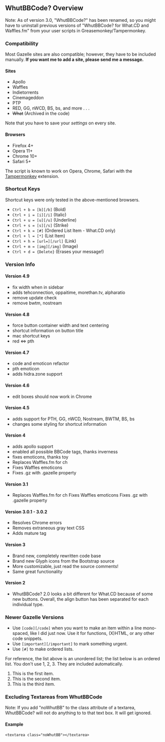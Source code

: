 ## WhutBBCode? Overview

Note: As of version 3.0, "WhutBBCode?" has been renamed, so you might have to uninstall previous versions of "WhutBBCode? for What.CD and Waffles.fm" from your user scripts in Greasemonkey/Tampermonkey.

### Compatibility

Most Gazelle sites are also compatible; however, they have to be included manually. **If you want me to add a site, please send me a message.**

#### Sites

*   Apollo
*   Waffles
*   Indietorrents
*   Cinemageddon
*   PTP
*   RED, GG, nWCD, BS, bs, and more . . .
*   <del>What</del> (Archived in the code)

Note that you have to save your _settings_ on every site.

#### Browsers

*   Firefox 4+
*   Opera 11+
*   Chrome 10+
*   Safari 5+

The script is known to work on Opera, Chrome, Safari with the [Tampermonkey](https://tampermonkey.net/?browser=safari "Tampermonkey") extension.

### Shortcut Keys

Shortcut keys were only tested in the above-mentioned browsers.


*   `Ctrl + b = [b][/b]` (Bold)
*   `Ctrl + i = [i][/i]` (Italic)
*   `Ctrl + u = [u][/u]` (Underline)
*   `Ctrl + s = [s][/s]` (Strike)
*   `Ctrl + k = [#]` (Ordered List Item - What.CD only)
*   `Ctrl + l = [*]` (List Item)
*   `Ctrl + h = [url=][/url]` (Link)
*   `Ctrl + m = [img][/img]` (Image)
*   `Ctrl + d = {Delete}` (Erases your message!)

### Version Info

#### Version 4.9

*   fix width when in sidebar
*   adds tehconnection, oppaitime, morethan.tv, alpharatio
*   remove update check
*   remove bwtm, nostream

#### Version 4.8

*   force button container width and text centering
*   shortcut information on button title
*   mac shortcut keys
*   red <=> pth

#### Version 4.7

*   code and emoticon refactor
*   pth emoticon
*   adds hidra.zone support

#### Version 4.6

*   edit boxes should now work in Chrome

#### Version 4.5

*   adds support for PTH, GG, nWCD, Nostream, BWTM, BS, bs
*   changes some styling for shortcut information

#### Version 4

*   adds apollo support
*   enabled all possible BBCode tags, thanks inverness
*   fixes emoticons, thanks toy
*   Replaces Waffles.fm for ch
*   Fixes Waffles emoticons
*   Fixes .gz with .gazelle property

#### Version 3.1

* Replaces Waffles.fm for ch Fixes Waffles emoticons Fixes .gz with .gazelle property

#### Version 3.0.1 - 3.0.2

*   Resolves Chrome errors
*   Removes extraneous gray text CSS
*   Adds mature tag

#### Version 3

*   Brand new, completely rewritten code base
*   Brand new Glyph icons from the Bootstrap source
*   More customizable, just read the source comments!
*   Same great functionality

#### Version 2

*   WhutBBCode? 2.0 looks a bit different for What.CD because of some new buttons. Overall, the align button has been separated for each individual type.

### Newer Gazelle Versions

*   Use `[code][/code]` when you want to make an item within a line mono-spaced, like I did just now. Use it for functions, (X)HTML, or any other code snippets.
*   Use `[important][/important]` to mark something urgent.
*   Use `[#]` to make ordered lists.

For reference, the list above is an unordered list; the list below is an ordered list. You don't use 1, 2, 3\. They are included automatically.

1.  This is the first item.
2.  This is the second item.
3.  This is the third item.


### Excluding Textareas from WhutBBCode

Note: If you add "noWhutBB" to the class attribute of a textarea, WhutBBCode? will not do anything to to that text box. It will get ignored.

#### Example

```
<textarea class="noWhutBB"></textarea>
```